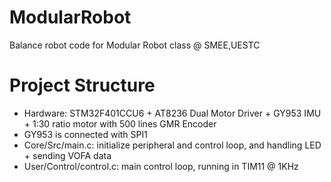 # ModularRobot
 Balance robot code for Modular Robot class @ SMEE,UESTC

# Project Structure
 * Hardware: STM32F401CCU6 + AT8236 Dual Motor Driver + GY953 IMU + 1:30 ratio motor with 500 lines GMR Encoder
 * GY953 is connected with SPI1
 * Core/Src/main.c: initialize peripheral and control loop, and handling LED + sending VOFA data
 * User/Control/control.c: main control loop, running in TIM11 @ 1KHz
